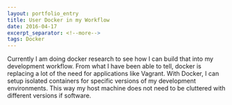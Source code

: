 ```yaml
---
layout: portfolio_entry
title: User Docker in my Workflow
date: 2016-04-17
excerpt_separator: <!--more-->
tags: Docker
---
```


Currently I am doing docker research to see how I can build that into my development workflow. From what I have been able to tell, docker is replacing a lot of the need for applications like Vagrant. With Docker, I can setup isolated containers for specific versions of my development environments. This way my host machine does not need to be cluttered with different versions if software.